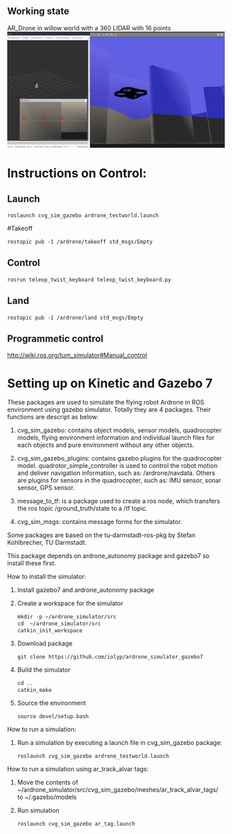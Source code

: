 ## Working state
AR_Drone in willow world with a 360 LIDAR with 16 points
![Working with 16 points](docs/working16.png)

# Instructions on Control:

## Launch
```
roslaunch cvg_sim_gazebo ardrone_testworld.launch
```
#Takeoff
```
rostopic pub -1 /ardrone/takeoff std_msgs/Empty
```
## Control
```
rosrun teleop_twist_keyboard teleop_twist_keyboard.py
```
## Land
```
rostopic pub -1 /ardrone/land std_msgs/Empty
```

## Programmetic control

http://wiki.ros.org/tum_simulator#Manual_control


# Setting up on Kinetic and Gazebo 7

These packages are used to simulate the flying robot Ardrone in ROS environment using gazebo simulator. Totally they are 4 packages. Their functions are descript as below:

1. cvg_sim_gazebo: contains object models, sensor models, quadrocopter models, flying environment information and individual launch files for each objects and pure environment without any other objects.

2. cvg_sim_gazebo_plugins: contains gazebo plugins for the quadrocopter model. quadrotor_simple_controller is used to control the robot motion and deliver navigation information, such as: /ardrone/navdata. Others are plugins for sensors in the quadrocopter, such as: IMU sensor, sonar sensor, GPS sensor.

3. message_to_tf: is a package used to create a ros node, which transfers the ros topic /ground_truth/state to a /tf topic.

4. cvg_sim_msgs: contains message forms for the simulator.

Some packages are based on the tu-darmstadt-ros-pkg by Stefan Kohlbrecher, TU Darmstadt.

This package depends on ardrone_autonomy package and gazebo7 so install these first.

How to install the simulator:

1. Install gazebo7 and ardrone_autonomy package

2. Create a workspace for the simulator

    ```
    mkdir -p ~/ardrone_simulator/src
    cd  ~/ardrone_simulator/src
    catkin_init_workspace
    ```
2. Download package

    ```
    git clone https://github.com/iolyp/ardrone_simulator_gazebo7
    ```
3. Build the simulator

    ```
    cd ..
    catkin_make
    ```
4. Source the environment

    ```
    source devel/setup.bash
    ```
How to run a simulation:

1. Run a simulation by executing a launch file in cvg_sim_gazebo package:

    ```
    roslaunch cvg_sim_gazebo ardrone_testworld.launch
    ```

How to run a simulation using ar_track_alvar tags:

1. Move the contents of  ~/ardrone_simulator/src/cvg_sim_gazebo/meshes/ar_track_alvar_tags/ to  ~/.gazebo/models

2. Run simulation

    ```
    roslaunch cvg_sim_gazebo ar_tag.launch
    ```
